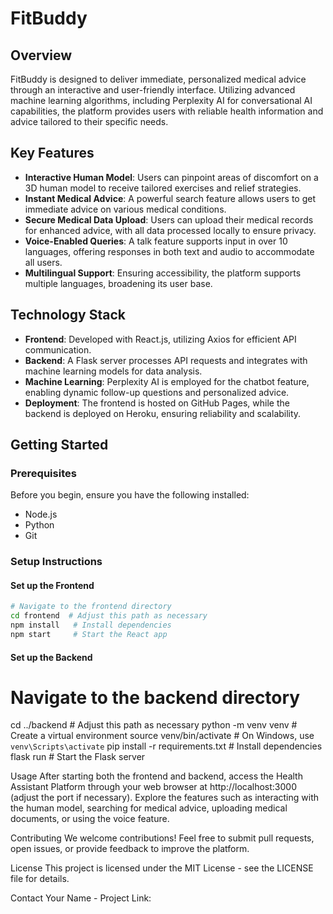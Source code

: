 # FitBuddy

## Overview

FitBuddy is designed to deliver immediate, personalized medical advice through an interactive and user-friendly interface. Utilizing advanced machine learning algorithms, including Perplexity AI for conversational AI capabilities, the platform provides users with reliable health information and advice tailored to their specific needs.

## Key Features

- **Interactive Human Model**: Users can pinpoint areas of discomfort on a 3D human model to receive tailored exercises and relief strategies.
- **Instant Medical Advice**: A powerful search feature allows users to get immediate advice on various medical conditions.
- **Secure Medical Data Upload**: Users can upload their medical records for enhanced advice, with all data processed locally to ensure privacy.
- **Voice-Enabled Queries**: A talk feature supports input in over 10 languages, offering responses in both text and audio to accommodate all users.
- **Multilingual Support**: Ensuring accessibility, the platform supports multiple languages, broadening its user base.

## Technology Stack

- **Frontend**: Developed with React.js, utilizing Axios for efficient API communication.
- **Backend**: A Flask server processes API requests and integrates with machine learning models for data analysis.
- **Machine Learning**: Perplexity AI is employed for the chatbot feature, enabling dynamic follow-up questions and personalized advice.
- **Deployment**: The frontend is hosted on GitHub Pages, while the backend is deployed on Heroku, ensuring reliability and scalability.

## Getting Started

### Prerequisites

Before you begin, ensure you have the following installed:
- Node.js
- Python
- Git

### Setup Instructions

#### Set up the Frontend

```sh
# Navigate to the frontend directory
cd frontend  # Adjust this path as necessary
npm install   # Install dependencies
npm start     # Start the React app
```
#### Set up the Backend
# Navigate to the backend directory
cd ../backend  # Adjust this path as necessary
python -m venv venv                                # Create a virtual environment
source venv/bin/activate  # On Windows, use `venv\Scripts\activate`
pip install -r requirements.txt                   # Install dependencies
flask run                                          # Start the Flask server

Usage
After starting both the frontend and backend, access the Health Assistant Platform through your web browser at http://localhost:3000 (adjust the port if necessary). Explore the features such as interacting with the human model, searching for medical advice, uploading medical documents, or using the voice feature.

Contributing
We welcome contributions! Feel free to submit pull requests, open issues, or provide feedback to improve the platform.

License
This project is licensed under the MIT License - see the LICENSE file for details.

Contact
Your Name - 
Project Link: 





